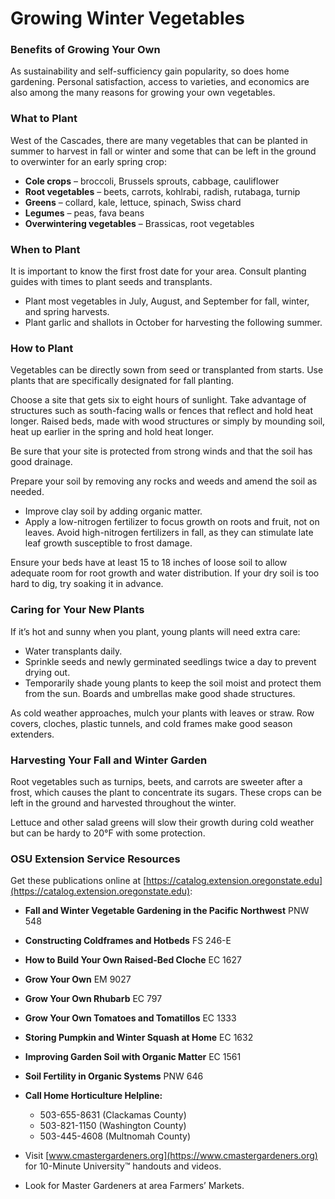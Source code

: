 # Growing Winter Vegetables

### Benefits of Growing Your Own

As sustainability and self-sufficiency gain popularity, so does home gardening. Personal satisfaction, access to varieties, and economics are also among the many reasons for growing your own vegetables.

### What to Plant

West of the Cascades, there are many vegetables that can be planted in summer to harvest in fall or winter and some that can be left in the ground to overwinter for an early spring crop:

- **Cole crops** – broccoli, Brussels sprouts, cabbage, cauliflower
- **Root vegetables** – beets, carrots, kohlrabi, radish, rutabaga, turnip
- **Greens** – collard, kale, lettuce, spinach, Swiss chard
- **Legumes** – peas, fava beans
- **Overwintering vegetables** – Brassicas, root vegetables

### When to Plant

It is important to know the first frost date for your area. Consult planting guides with times to plant seeds and transplants.

- Plant most vegetables in July, August, and September for fall, winter, and spring harvests.
- Plant garlic and shallots in October for harvesting the following summer.

### How to Plant


Vegetables can be directly sown from seed or transplanted from starts. Use plants that are specifically designated for fall planting.


Choose a site that gets six to eight hours of sunlight. Take advantage of structures such as south-facing walls or fences that reflect and hold heat longer. Raised beds, made with wood structures or simply by mounding soil, heat up earlier in the spring and hold heat longer.

Be sure that your site is protected from strong winds and that the soil has good drainage.


Prepare your soil by removing any rocks and weeds and amend the soil as needed.

- Improve clay soil by adding organic matter.
- Apply a low-nitrogen fertilizer to focus growth on roots and fruit, not on leaves. Avoid high-nitrogen fertilizers in fall, as they can stimulate late leaf growth susceptible to frost damage.

Ensure your beds have at least 15 to 18 inches of loose soil to allow adequate room for root growth and water distribution. If your dry soil is too hard to dig, try soaking it in advance.

### Caring for Your New Plants

If it’s hot and sunny when you plant, young plants will need extra care:

- Water transplants daily.
- Sprinkle seeds and newly germinated seedlings twice a day to prevent drying out.
- Temporarily shade young plants to keep the soil moist and protect them from the sun. Boards and umbrellas make good shade structures.

As cold weather approaches, mulch your plants with leaves or straw. Row covers, cloches, plastic tunnels, and cold frames make good season extenders.

### Harvesting Your Fall and Winter Garden

Root vegetables such as turnips, beets, and carrots are sweeter after a frost, which causes the plant to concentrate its sugars. These crops can be left in the ground and harvested throughout the winter.

Lettuce and other salad greens will slow their growth during cold weather but can be hardy to 20°F with some protection.

### OSU Extension Service Resources

Get these publications online at [https://catalog.extension.oregonstate.edu](https://catalog.extension.oregonstate.edu):

- **Fall and Winter Vegetable Gardening in the Pacific Northwest** PNW 548
- **Constructing Coldframes and Hotbeds** FS 246-E
- **How to Build Your Own Raised-Bed Cloche** EC 1627
- **Grow Your Own** EM 9027
- **Grow Your Own Rhubarb** EC 797
- **Grow Your Own Tomatoes and Tomatillos** EC 1333
- **Storing Pumpkin and Winter Squash at Home** EC 1632
- **Improving Garden Soil with Organic Matter** EC 1561
- **Soil Fertility in Organic Systems** PNW 646


- **Call Home Horticulture Helpline:**
  - 503-655-8631 (Clackamas County)
  - 503-821-1150 (Washington County)
  - 503-445-4608 (Multnomah County)
- Visit [www.cmastergardeners.org](https://www.cmastergardeners.org) for 10-Minute University™ handouts and videos.
- Look for Master Gardeners at area Farmers’ Markets.
